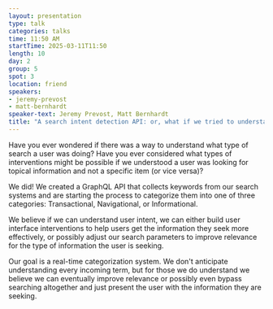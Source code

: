 ```yaml
---
layout: presentation
type: talk
categories: talks
time: 11:50 AM
startTime: 2025-03-11T11:50 
length: 10
day: 2
group: 5
spot: 3
location: friend
speakers:
- jeremy-prevost
- matt-bernhardt
speaker-text: Jeremy Prevost, Matt Bernhardt
title: "A search intent detection API: or, what if we tried to understand incoming keyword searches instead of just throwing the words at a search engine and hoping?"
---
```

Have you ever wondered if there was a way to understand what type of search a user was doing? Have you ever considered what types of interventions might be possible if we understood a user was looking for topical information and not a specific item (or vice versa)?

We did! We created a GraphQL API that collects keywords from our search systems and are starting the process to categorize them into one of three categories: Transactional, Navigational, or Informational.

We believe if we can understand user intent, we can either build user interface interventions to help users get the information they seek more effectively, or possibly adjust our search parameters to improve relevance for the type of information the user is seeking.

Our goal is a real-time categorization system. We don't anticipate understanding every incoming term, but for those we do understand we believe we can eventually improve relevance or possibly even bypass searching altogether and just present the user with the information they are seeking.
